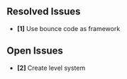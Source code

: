 ## Resolved Issues ##

- **[1]** Use bounce code as framework



## Open Issues ##
- **[2]** Create level system








